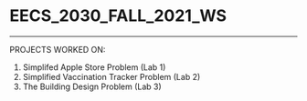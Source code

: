 # EECS_2030_FALL_2021_WS
------------------------------
PROJECTS WORKED ON:
  1. Simplifed Apple Store Problem (Lab 1)
  2. Simplified Vaccination Tracker Problem (Lab 2)
  3. The Building Design Problem (Lab 3)
